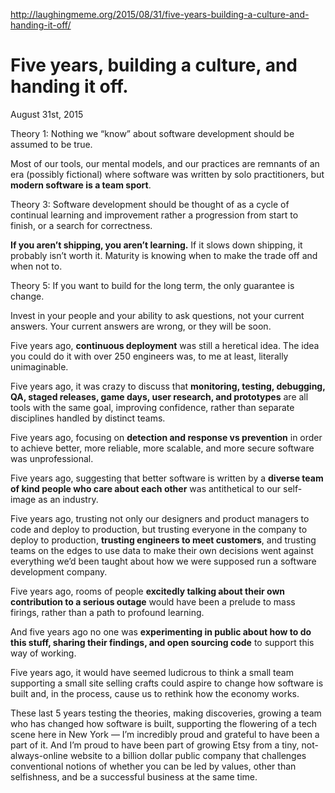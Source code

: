 http://laughingmeme.org/2015/08/31/five-years-building-a-culture-and-handing-it-off/

# Five years, building a culture, and handing it off.
August 31st, 2015

Theory 1: Nothing we “know” about software development should be assumed to be true.

Most of our tools, our mental models, and our practices are remnants of an era (possibly fictional) where software was written by solo practitioners, but **modern software is a team sport**.

Theory 3: Software development should be thought of as a cycle of continual learning and improvement rather a progression from start to finish, or a search for correctness.

**If you aren’t shipping, you aren’t learning.** If it slows down shipping, it probably isn’t worth it. Maturity is knowing when to make the trade off and when not to.

Theory 5: If you want to build for the long term, the only guarantee is change.

Invest in your people and your ability to ask questions, not your current answers. Your current answers are wrong, or they will be soon.

Five years ago, **continuous deployment** was still a heretical idea. The idea you could do it with over 250 engineers was, to me at least, literally unimaginable.

Five years ago, it was crazy to discuss that **monitoring, testing, debugging, QA, staged releases, game days, user research, and prototypes** are all tools with the same goal, improving confidence, rather than separate disciplines handled by distinct teams.

Five years ago, focusing on **detection and response vs prevention** in order to achieve better, more reliable, more scalable, and more secure software was unprofessional.

Five years ago, suggesting that better software is written by a **diverse team of kind people who care about each other** was antithetical to our self-image as an industry.

Five years ago, trusting not only our designers and product managers to code and deploy to production, but trusting everyone in the company to deploy to production, **trusting engineers to meet customers**, and trusting teams on the edges to use data to make their own decisions went against everything we’d been taught about how we were supposed run a software development company.

Five years ago, rooms of people **excitedly talking about their own contribution to a serious outage** would have been a prelude to mass firings, rather than a path to profound learning.

And five years ago no one was **experimenting in public about how to do this stuff, sharing their findings, and open sourcing code** to support this way of working.

Five years ago, it would have seemed ludicrous to think a small team supporting a small site selling crafts could aspire to change how software is built and, in the process, cause us to rethink how the economy works.

These last 5 years testing the theories, making discoveries, growing a team who has changed how software is built, supporting the flowering of a tech scene here in New York — I’m incredibly proud and grateful to have been a part of it. And I’m proud to have been part of growing Etsy from a tiny, not-always-online website to a billion dollar public company that challenges conventional notions of whether you can be led by values, other than selfishness, and be a successful business at the same time.

